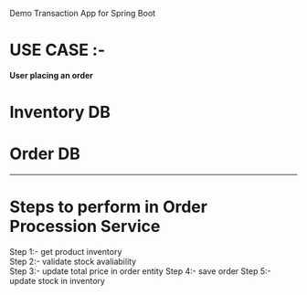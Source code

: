 Demo Transaction App for Spring Boot
# USE CASE :-
<b>User placing an order</b>

<h1>Inventory DB</h1>
<h1>Order DB</h1>

<hr>
<h1>Steps to perform in Order Procession Service</h1>
Step 1:- get product inventory<br>
Step 2:- validate stock avaliability<br>
Step 3:- update total price in order entity
Step 4:- save order
Step 5:- update stock in inventory

